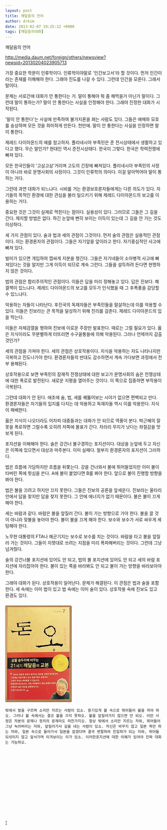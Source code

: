 ```yaml
---
layout: post
title: 깨달음의 언어
author: drkim
date: 2013-02-07 19:25:12 +0900
tags: [깨달음의대화]
---
```


  


깨달음의 언어 



http://media.daum.net/foreign/others/newsview?newsid=20130204023905713 


  


가장 중요한 학문이 인류학이다. 인류학이야말로 '인간보고서'라 할 것이다. 먼저 인간이라는 존재를 이해해야 한다. 그래야 진도를 나갈 수 있다. 그런데 인간을 모른다. 그래서 탈이다. 


  


문제는 서로간에 대화가 안 통한다는 거. 말이 통해야 뭐 좀 해먹을거 아닌가 말이다. 그런데 말이 통하는가? 말이 안 통한다는 사실을 인정해야 한다. 그래야 진정한 대화가 시작된다. 


  


'말이 안 통한다'는 사실에 만족하여 불가지론을 펴는 사람도 있다. 그들은 애매와 모호를 숭상하며 모든 것을 희미하게 만든다. 천만에. 말이 안 통한다는 사실을 인정하면 말이 통한다. 


  


제레드 다이아몬드의 예를 참고하자. 폴리네시아 부족민은 준 전시상태에서 생활하고 있다고 했다. 무슨 말인가? 현대인 역시 준전시상태다. 한국이 그렇다. 한국은 학력전쟁에 빠져 있다. 


  


모든 한국인들이 '고삼고삼'거리며 고도의 긴장에 빠져있다. 폴리네시아 부족민의 사정이 아니라 바로 문명사회의 사정이다. 그것이 인류학의 의미다. 이걸 알아먹어야 말이 통하는 거다.


  


그런데 과연 대화가 되느냐다. 시비를 거는 환경보호론자들에게는 다른 의도가 있다. 자기들의 목적인 환경에 대한 관심을 불러 일으키기 위해 제레드 다이아몬드의 보고를 이용하는 거다.


  


중요한 것은 그것이 실제로 먹힌다는 점이다. 실용성이 있다. 그러므로 그들은 그 길을 간다. 제지할 방법은 없다. 하긴 눈앞에 뻔히 보이는 이득이 있는데 그 길을 안 가는 것도 이상하다. 


  


세 가지 관점이 있다. 술과 법과 세의 관점이 그것이다. 먼저 술의 관점은 실용적인 관점이다. 이는 환경론자의 관점이다. 그들은 자기앞을 앞이라고 한다. 자기중심적인 사고에 빠져 있다. 


  


빌미가 있으면 개입하여 잽싸게 지분을 챙긴다. 그들은 자기네들이 소아병적 사고에 빠져있다는 것을 알지만 그게 이득이 되므로 계속 그런다. 그들을 설득하려 든다면 현명하지 않은 것이다. 


  


법의 관점은 합리주의적인 관점이다. 이들은 답을 미리 정해놓고 있다. 답은 진보다. 해결책이 있느냐다. 제레드 다이아몬드의 보고를 모두가 인식했을 때 그 후폭풍을 감당할 수 있느냐다. 


  


악용하는 자들이 나타난다. 후진국의 독재자들은 부족민들을 말살하는데 이를 악용할 수 있다. 이들은 진보라는 큰 목적을 달성하기 위해 진리를 감춘다. 제레드 다이아몬드의 입을 막는다.


  


이들은 자체검열을 행하여 진보에 이로운 주장만 발표한다. 때로는 그럴 필요가 있다. 옳은 지식이라도 무분별하게 터뜨리면 수구꼴통들에 의해 악용된다. 그러나 언제까지 감출 것인가?


  


세의 관점을 가져야 한다. 세의 관점은 상호작용이다. 지식을 악용하는 자도 나타나지만 극복하고 진도나가야 한다. 환경론자들의 반대도 감수하면서 계속 가다보면 과정에서 전부 용해된다. 


  


상호작용으로 보면 부족민의 잠재적 전쟁상태에 대한 보고가 문명사회의 숨은 전쟁상태에 대한 폭로로 발전된다. 새로운 지평을 열어주는 것이다. 이 쪽으로 집중하면 부작용이 극복된다. 


  


그런데 대화가 안 된다. 애초에 술, 법, 세를 꿰뚫어보는 시야가 없으면 편벽되고 만다. 환경론자들은 자기들의 입지를 다지는 데 악용하고 독재자들 역시 이를 악용한다. 지식이 패배한다.


  


옳은 지식이 나오더라도 어차피 대중들과는 대화가 안 되므로 역풍이 분다. 박근혜의 잘못을 폭로하면 그럴수록 오히려 저쪽에 몰표가 간다. 차라리 무지가 낫다는 좌절감을 맛보게 된다. 


  


포지션을 이해해야 한다. 술은 강건너 불구경하는 포지션이다. 대상을 눈앞에 두고 자신은 이쪽에 있으면서 대상과 마주본다. 이미 실패다. 철부지 환경론자의 포지션이 그러하다. 


  


법은 흐름에 가담하지만 흐름을 뒤쫓는다. 강을 건너와서 불에 뛰어들었지만 이미 불이 타버린 쪽에 헛심을 쓴다. A에 불이 붙었다면 B를 봐야 한다. 앞으로 불이 진행할 방향을 봐야 한다.


  


법은 불을 끄려고 하지만 끄지 못한다. 그들은 진보의 공론을 앞세운다. 진보라는 울타리 안에서 답을 찾지만 답을 찾지 못한다. 그 안에 에너지가 없기 때문이다. 불은 불이 끄게 해야 한다.


  


세는 바람과 같다. 바람은 불을 앞질러 간다. 불이 가는 방향으로 가야 한다. 불을 끌 것이 아니라 맞불을 놓아야 한다. 불이 불을 끄게 해야 한다. 보수와 보수가 서로 싸우게 세팅해야 한다. 


  


노무현 대통령의 FTA나 해군기지는 보수로 보수를 치는 것이다. 바람을 타고 불을 앞질러 가는 것이다. 그들이 지렛대로 쓰려는 지점을 미리 폭파해버리는 것이다. 그런데 그냥 넘겨줬다. 


  


술의 강건너불 포지션에 있어도 안 되고, 법의 불 포지션에 있어도 안 되고 세의 바람 포지션에 자리잡아야 한다. 불이 있는 쪽을 바라봐도 안 되고 불이 가는 방향을 바라보아야 한다. 


  


그래야 대화가 된다. 상호작용이 일어난다. 문제가 해결된다. 이 관점은 법과 술을 포함한다. 세 속에는 이미 법이 있고 법 속에는 이미 술이 있다. 상호작용 속에 진보도 있고 환경도 있다.


  




 ###


  





  ![](/files/attach/images/198/727/315/55.JPG) 
  
  
  
  
  
    밖에서 발을 구르며 소리만 지르는 사람이 있소. 용기있게 불 속으로 뛰어들어 불을 꺼야 하오. 그러나 불 속에서는 결코 불을 끄지 못하오. 불을 앞질러가지 않으면 안 되오. 이런 사정은 자본의 문제나 정치의 문제라도 마찬가지오. 항상 밖에서 소리만 지르는 자와, 뛰어들어 그냥 녹아버리는 자와, 앞질러가서 길을 내는 사람이 있소. 자신은 바꾸지 않고 일본 욕만 하는 자와, 일본 속으로 들어가서 일본을 잡겠다며 결국 변절하여 친일파가 되는 자와, 뛰어들되섞이지 않고 앞서가며 이겨보이는 이가 있소. 이러한포지션에 대한 이해가 있어야 진짜 대화는 가능하오.
  
  
  
  
  
  
  
  
  
  
  
  
  
  
  
    ∑ 
  
  
  
  
  
  
  
  
  
  
  
  
  
  
  
